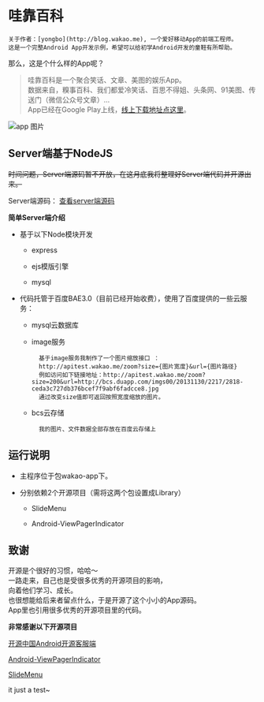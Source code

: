 哇靠百科 
=========
	关于作者：[yongbo](http://blog.wakao.me), 一个爱好移动App的前端工程师。  
	这是一个完整Android App开发示例，希望可以给初学Android开发的童鞋有所帮助。



那么，这是个什么样的App呢？

> 哇靠百科是一个聚合笑话、文章、美图的娱乐App。  
> 数据来自，糗事百科、我们都爱冷笑话、百思不得姐、头条网、91美图、传送门（微信公众号文章）...  
> App已经在Google Play上线，[线上下载地址点这里](https://play.google.com/store/apps/details?id=me.wakao.app&hl=zh-CN)。  

![app 图片](https://raw.githubusercontent.com/yongbo000/wakao-app/master/QQ20140412-1@2x.png)

## Server端基于NodeJS

~~时间问题，Server端源码暂不开放，在这月底我将整理好Server端代码并开源出来。~~

Server端源码：
[查看server端源码](https://github.com/yongbo000/wakao-server)

**简单Server端介绍**

- 基于以下Node模块开发

	* express
	
	* ejs模版引擎
	
	* mysql
	
- 代码托管于百度BAE3.0（目前已经开始收费），使用了百度提供的一些云服务：

	* mysql云数据库
	
	* image服务
	
			基于image服务我制作了一个图片缩放接口 ：
			http://apitest.wakao.me/zoom?size={图片宽度}&url={图片路径}
			例如访问如下链接地址：http://apitest.wakao.me/zoom?size=200&url=http://bcs.duapp.com/imgs00/20131130/2217/2818-ceda3c727db376bcef7f9abf6fadcce8.jpg
			通过改变size值即可返回按照宽度缩放的图片。
			
	* bcs云存储
			
			我的图片、文件数据全部存放在百度云存储上


## 运行说明


- 主程序位于包wakao-app下。
- 分别依赖2个开源项目（需将这两个包设置成Library）
	
	* SlideMenu
	
	* Android-ViewPagerIndicator



## 致谢

开源是个很好的习惯，哈哈～  
一路走来，自己也是受很多优秀的开源项目的影响，  
向着他们学习、成长。  
也很想能给后来者留点什么，于是开源了这个小小的App源码。  
App里也引用很多优秀的开源项目里的代码。

**非常感谢以下开源项目**

[开源中国Android开源客服端](https://github.com/oschina/android-app)

[Android-ViewPagerIndicator](https://github.com/JakeWharton/Android-ViewPagerIndicator)

[SlideMenu](https://github.com/TangKe/SlideMenu)

it just a test~
